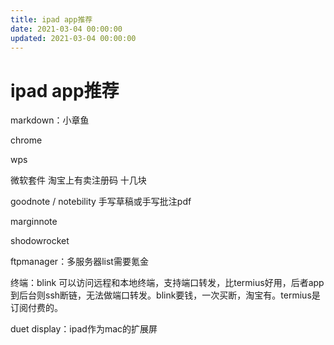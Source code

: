 ```yaml
---
title: ipad app推荐
date: 2021-03-04 00:00:00
updated: 2021-03-04 00:00:00
---
```


# ipad app推荐

markdown：小章鱼

chrome

wps

微软套件 淘宝上有卖注册码 十几块

goodnote / notebility 手写草稿或手写批注pdf

marginnote

shodowrocket

ftpmanager：多服务器list需要氪金

终端：blink 可以访问远程和本地终端，支持端口转发，比termius好用，后者app到后台则ssh断链，无法做端口转发。blink要钱，一次买断，淘宝有。termius是订阅付费的。

duet display：ipad作为mac的扩展屏

